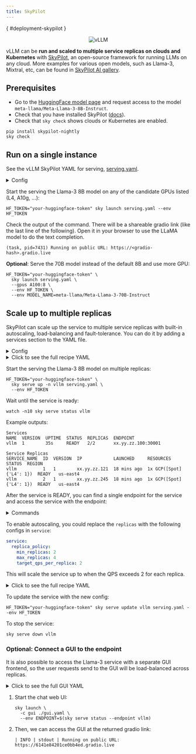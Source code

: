 ```yaml
---
title: SkyPilot
---
```

[](){ #deployment-skypilot }

<p align="center">
  <img src="https://imgur.com/yxtzPEu.png" alt="vLLM"/>
</p>

vLLM can be **run and scaled to multiple service replicas on clouds and Kubernetes** with [SkyPilot](https://github.com/skypilot-org/skypilot), an open-source framework for running LLMs on any cloud. More examples for various open models, such as Llama-3, Mixtral, etc, can be found in [SkyPilot AI gallery](https://skypilot.readthedocs.io/en/latest/gallery/index.html).

## Prerequisites

- Go to the [HuggingFace model page](https://huggingface.co/meta-llama/Meta-Llama-3-8B-Instruct) and request access to the model `meta-llama/Meta-Llama-3-8B-Instruct`.
- Check that you have installed SkyPilot ([docs](https://skypilot.readthedocs.io/en/latest/getting-started/installation.html)).
- Check that `sky check` shows clouds or Kubernetes are enabled.

```console
pip install skypilot-nightly
sky check
```

## Run on a single instance

See the vLLM SkyPilot YAML for serving, [serving.yaml](https://github.com/skypilot-org/skypilot/blob/master/llm/vllm/serve.yaml).

<details>
<summary>Config</summary>

```yaml
resources:
  accelerators: {L4, A10g, A10, L40, A40, A100, A100-80GB} # We can use cheaper accelerators for 8B model.
  use_spot: True
  disk_size: 512  # Ensure model checkpoints can fit.
  disk_tier: best
  ports: 8081  # Expose to internet traffic.

envs:
  MODEL_NAME: meta-llama/Meta-Llama-3-8B-Instruct
  HF_TOKEN: <your-huggingface-token>  # Change to your own huggingface token, or use --env to pass.

setup: |
  conda create -n vllm python=3.10 -y
  conda activate vllm

  pip install vllm==0.4.0.post1
  # Install Gradio for web UI.
  pip install gradio openai
  pip install flash-attn==2.5.7

run: |
  conda activate vllm
  echo 'Starting vllm api server...'
  python -u -m vllm.entrypoints.openai.api_server \
    --port 8081 \
    --model $MODEL_NAME \
    --trust-remote-code \
    --tensor-parallel-size $SKYPILOT_NUM_GPUS_PER_NODE \
    2>&1 | tee api_server.log &

  echo 'Waiting for vllm api server to start...'
  while ! `cat api_server.log | grep -q 'Uvicorn running on'`; do sleep 1; done

  echo 'Starting gradio server...'
  git clone https://github.com/vllm-project/vllm.git || true
  python vllm/examples/online_serving/gradio_openai_chatbot_webserver.py \
    -m $MODEL_NAME \
    --port 8811 \
    --model-url http://localhost:8081/v1 \
    --stop-token-ids 128009,128001
```

</details>

Start the serving the Llama-3 8B model on any of the candidate GPUs listed (L4, A10g, ...):

```console
HF_TOKEN="your-huggingface-token" sky launch serving.yaml --env HF_TOKEN
```

Check the output of the command. There will be a shareable gradio link (like the last line of the following). Open it in your browser to use the LLaMA model to do the text completion.

```console
(task, pid=7431) Running on public URL: https://<gradio-hash>.gradio.live
```

**Optional**: Serve the 70B model instead of the default 8B and use more GPU:

```console
HF_TOKEN="your-huggingface-token" \
  sky launch serving.yaml \
  --gpus A100:8 \
  --env HF_TOKEN \
  --env MODEL_NAME=meta-llama/Meta-Llama-3-70B-Instruct
```

## Scale up to multiple replicas

SkyPilot can scale up the service to multiple service replicas with built-in autoscaling, load-balancing and fault-tolerance. You can do it by adding a services section to the YAML file.

<details>
<summary>Config</summary>

```yaml
service:
  replicas: 2
  # An actual request for readiness probe.
  readiness_probe:
    path: /v1/chat/completions
    post_data:
    model: $MODEL_NAME
    messages:
      - role: user
        content: Hello! What is your name?
  max_completion_tokens: 1
```

</details>

<details>
<summary>Click to see the full recipe YAML</summary>

```yaml
service:
  replicas: 2
  # An actual request for readiness probe.
  readiness_probe:
    path: /v1/chat/completions
    post_data:
      model: $MODEL_NAME
      messages:
        - role: user
          content: Hello! What is your name?
      max_completion_tokens: 1

resources:
  accelerators: {L4, A10g, A10, L40, A40, A100, A100-80GB} # We can use cheaper accelerators for 8B model.
  use_spot: True
  disk_size: 512  # Ensure model checkpoints can fit.
  disk_tier: best
  ports: 8081  # Expose to internet traffic.

envs:
  MODEL_NAME: meta-llama/Meta-Llama-3-8B-Instruct
  HF_TOKEN: <your-huggingface-token>  # Change to your own huggingface token, or use --env to pass.

setup: |
  conda create -n vllm python=3.10 -y
  conda activate vllm

  pip install vllm==0.4.0.post1
  # Install Gradio for web UI.
  pip install gradio openai
  pip install flash-attn==2.5.7

run: |
  conda activate vllm
  echo 'Starting vllm api server...'
  python -u -m vllm.entrypoints.openai.api_server \
    --port 8081 \
    --model $MODEL_NAME \
    --trust-remote-code \
    --tensor-parallel-size $SKYPILOT_NUM_GPUS_PER_NODE \
    2>&1 | tee api_server.log
```

</details>

Start the serving the Llama-3 8B model on multiple replicas:

```console
HF_TOKEN="your-huggingface-token" \
  sky serve up -n vllm serving.yaml \
  --env HF_TOKEN
```

Wait until the service is ready:

```console
watch -n10 sky serve status vllm
```

Example outputs:

```console
Services
NAME  VERSION  UPTIME  STATUS  REPLICAS  ENDPOINT
vllm  1        35s     READY   2/2       xx.yy.zz.100:30001

Service Replicas
SERVICE_NAME  ID  VERSION  IP            LAUNCHED     RESOURCES                STATUS  REGION
vllm          1   1        xx.yy.zz.121  18 mins ago  1x GCP([Spot]{'L4': 1})  READY   us-east4
vllm          2   1        xx.yy.zz.245  18 mins ago  1x GCP([Spot]{'L4': 1})  READY   us-east4
```

After the service is READY, you can find a single endpoint for the service and access the service with the endpoint:

<details>
<summary>Commands</summary>

```console
ENDPOINT=$(sky serve status --endpoint 8081 vllm)
curl -L http://$ENDPOINT/v1/chat/completions \
  -H "Content-Type: application/json" \
  -d '{
    "model": "meta-llama/Meta-Llama-3-8B-Instruct",
    "messages": [
    {
      "role": "system",
      "content": "You are a helpful assistant."
    },
    {
      "role": "user",
      "content": "Who are you?"
    }
    ],
    "stop_token_ids": [128009,  128001]
  }'
```

</details>

To enable autoscaling, you could replace the `replicas` with the following configs in `service`:

```yaml
service:
  replica_policy:
    min_replicas: 2
    max_replicas: 4
    target_qps_per_replica: 2
```

This will scale the service up to when the QPS exceeds 2 for each replica.

<details>
<summary>Click to see the full recipe YAML</summary>

```yaml
service:
  replica_policy:
    min_replicas: 2
    max_replicas: 4
    target_qps_per_replica: 2
  # An actual request for readiness probe.
  readiness_probe:
    path: /v1/chat/completions
    post_data:
      model: $MODEL_NAME
      messages:
        - role: user
          content: Hello! What is your name?
      max_completion_tokens: 1

resources:
  accelerators: {L4, A10g, A10, L40, A40, A100, A100-80GB} # We can use cheaper accelerators for 8B model.
  use_spot: True
  disk_size: 512  # Ensure model checkpoints can fit.
  disk_tier: best
  ports: 8081  # Expose to internet traffic.

envs:
  MODEL_NAME: meta-llama/Meta-Llama-3-8B-Instruct
  HF_TOKEN: <your-huggingface-token>  # Change to your own huggingface token, or use --env to pass.

setup: |
  conda create -n vllm python=3.10 -y
  conda activate vllm

  pip install vllm==0.4.0.post1
  # Install Gradio for web UI.
  pip install gradio openai
  pip install flash-attn==2.5.7

run: |
  conda activate vllm
  echo 'Starting vllm api server...'
  python -u -m vllm.entrypoints.openai.api_server \
    --port 8081 \
    --model $MODEL_NAME \
    --trust-remote-code \
    --tensor-parallel-size $SKYPILOT_NUM_GPUS_PER_NODE \
    2>&1 | tee api_server.log
```

</details>

To update the service with the new config:

```console
HF_TOKEN="your-huggingface-token" sky serve update vllm serving.yaml --env HF_TOKEN
```

To stop the service:

```console
sky serve down vllm
```

### **Optional**: Connect a GUI to the endpoint

It is also possible to access the Llama-3 service with a separate GUI frontend, so the user requests send to the GUI will be load-balanced across replicas.

<details>
<summary>Click to see the full GUI YAML</summary>

```yaml
envs:
  MODEL_NAME: meta-llama/Meta-Llama-3-8B-Instruct
  ENDPOINT: x.x.x.x:3031 # Address of the API server running vllm.

resources:
  cpus: 2

setup: |
  conda create -n vllm python=3.10 -y
  conda activate vllm

  # Install Gradio for web UI.
  pip install gradio openai

run: |
  conda activate vllm
  export PATH=$PATH:/sbin

  echo 'Starting gradio server...'
  git clone https://github.com/vllm-project/vllm.git || true
  python vllm/examples/online_serving/gradio_openai_chatbot_webserver.py \
    -m $MODEL_NAME \
    --port 8811 \
    --model-url http://$ENDPOINT/v1 \
    --stop-token-ids 128009,128001 | tee ~/gradio.log
```

</details>

1. Start the chat web UI:

    ```console
    sky launch \
      -c gui ./gui.yaml \
      --env ENDPOINT=$(sky serve status --endpoint vllm)
    ```

2. Then, we can access the GUI at the returned gradio link:

    ```console
    | INFO | stdout | Running on public URL: https://6141e84201ce0bb4ed.gradio.live
    ```
